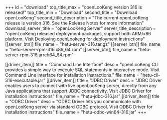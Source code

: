 +++
id = "download"
top_title_max = "openLooKeng version 316 is released!"
top_title_min = "Download"
second_title = "Download openLooKeng"
second_title_description = "The current openLooKeng release is version 316. See the Release Notes for more information"
download_server_title = "openLooKeng Server"
server_title_description = "openLooKeng released deployment packages, support both ARM/x86 platform. Visit Deploying openLookeng for deployment instructions"
[[server_btn]]
    file_name = "hetu-server-316.tar.gz"
[[server_btn]]
    file_name = "hetu-server-rpm-316.x86_64.rpm"
[[server_btn]]
    file_name = "hetu-server-rpm-316.arrch64_64.rpm"

[[driver_item]]
    title = "Command Line Interface"
    desc = "openLooKeng CLI provides a simple way to execute SQL statements in interactive mode. Visit Command Line interface for installation instractions."
    file_name = "hetu-cli-316-executable.jar"
[[driver_item]]
    title = "JDBC Driver"
    desc = "JDBC Driver enables users to connect with live openLooKeng server, directly from any Java applications that support JDBC connectivity.  Visit JDBC Driver for installation instructions"
    file_name = "hetu-jdbc-316.jar"
[[driver_item]]
    title = "ODBC Driver"
    desc = "ODBC Driver lets you communicate with openLooKeng server via standard ODBC protocol. Visit ODBC Driver for installation instructions"
    file_name = "hetu-odbc-win64-316.jar"
+++